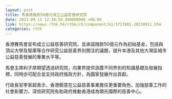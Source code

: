 ```yaml
---
layout: post
title: 馬會將撥款50億元成立公益慈善研究院
date: 2023-09-11 12:30:59.000000000 +08:00
link: https://news.rthk.hk/rthk/ch/component/k2/1717801-20230911.htm
categories: rthk
---
```


香港賽馬會宣布成立公益慈善研究院，並承諾撥款50億元作為初始基金，包括與頂尖大學及智庫等合作研究公益慈善界別關注的議題，提升本港及其他大灣區城市公益慈善發展的專業水平等。

馬會主席利子厚期望透過研究院，向業界提供涵蓋不同界別的知識基礎及發展指標，同時亦可配合並支持政府施政方針，為國家發展作出貢獻。

行政長官李家超表示，香港銳意在公益慈善事業擔任更重要角色，加強慈善工作的社會影響力，深信研究院有助政府推動香港成為領先國際的慈善中心。

